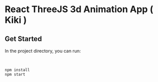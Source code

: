 # React ThreeJS 3d Animation App ( Kiki )


## Get Started
In the project directory, you can run:

<br>

  `npm install`
  <br>
  `npm start`
  
